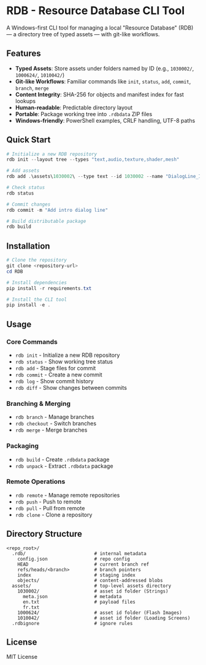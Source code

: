 # RDB - Resource Database CLI Tool

A Windows-first CLI tool for managing a local "Resource Database" (RDB) — a directory tree of typed assets — with git-like workflows.

## Features

- **Typed Assets**: Store assets under folders named by ID (e.g., `1030002/`, `1000624/`, `1010042/`)
- **Git-like Workflows**: Familiar commands like `init`, `status`, `add`, `commit`, `branch`, `merge`
- **Content Integrity**: SHA-256 for objects and manifest index for fast lookups
- **Human-readable**: Predictable directory layout
- **Portable**: Package working tree into `.rdbdata` ZIP files
- **Windows-friendly**: PowerShell examples, CRLF handling, UTF-8 paths

## Quick Start

```powershell
# Initialize a new RDB repository
rdb init --layout tree --types "text,audio,texture,shader,mesh"

# Add assets
rdb add .\assets\1030002\ --type text --id 1030002 --name "DialogLine_Intro"

# Check status
rdb status

# Commit changes
rdb commit -m "Add intro dialog line"

# Build distributable package
rdb build
```

## Installation

```powershell
# Clone the repository
git clone <repository-url>
cd RDB

# Install dependencies
pip install -r requirements.txt

# Install the CLI tool
pip install -e .
```

## Usage

### Core Commands

- `rdb init` - Initialize a new RDB repository
- `rdb status` - Show working tree status
- `rdb add` - Stage files for commit
- `rdb commit` - Create a new commit
- `rdb log` - Show commit history
- `rdb diff` - Show changes between commits

### Branching & Merging

- `rdb branch` - Manage branches
- `rdb checkout` - Switch branches
- `rdb merge` - Merge branches

### Packaging

- `rdb build` - Create `.rdbdata` package
- `rdb unpack` - Extract `.rdbdata` package

### Remote Operations

- `rdb remote` - Manage remote repositories
- `rdb push` - Push to remote
- `rdb pull` - Pull from remote
- `rdb clone` - Clone a repository

## Directory Structure

```
<repo_root>/
  .rdb/                         # internal metadata
    config.json                 # repo config
    HEAD                        # current branch ref
    refs/heads/<branch>         # branch pointers
    index                       # staging index
    objects/                    # content-addressed blobs
  assets/                       # top-level assets directory
    1030002/                    # asset id folder (Strings)
      meta.json                 # metadata
      en.txt                    # payload files
      fr.txt
    1000624/                    # asset id folder (Flash Images)
    1010042/                    # asset id folder (Loading Screens)
  .rdbignore                    # ignore rules
```

## License

MIT License 